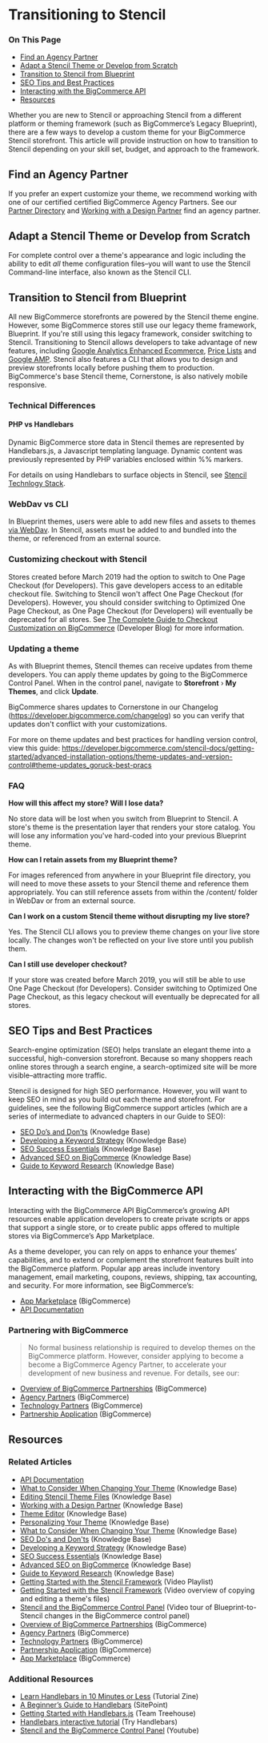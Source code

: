 # Transitioning to Stencil

<div class="otp" id="no-index">

### On This Page
- [Find an Agency Partner](#find-an-agency-partner)
- [Adapt a Stencil Theme or Develop from Scratch](#adapt-a-stencil-theme-or-develop-from-scratch)
- [Transition to Stencil from Blueprint](#transition-to-stencil-from-blueprint)
- [SEO Tips and Best Practices](#seo-tips-and-best-practices)
- [Interacting with the BigCommerce API](#interacting-with-the-bigcommerce-api)
- [Resources](#resources)

</div> 

Whether you are new to Stencil or approaching Stencil from a different platform or theming framework (such as BigCommerce’s Legacy Blueprint), there are a few ways to develop a custom theme for your BigCommerce Stencil storefront. This article will provide instruction on how to transition to Stencil depending on your skill set, budget, and approach to the framework.





##  Find an Agency Partner

If you prefer an expert customize your theme, we recommend working with one of our certified certified BigCommerce Agency Partners. See our [Partner Directory](https://partners.bigcommerce.com/directory/search?i=75) and [Working with a Design Partner](https://support.bigcommerce.com/articles/Learning/Working-with-a-Design-Partner) find an agency partner.





## Adapt a Stencil Theme or Develop from Scratch

For complete control over a theme's appearance and logic including the ability to edit _all_ theme configuration files–you will want to use the Stencil Command-line interface, also known as the Stencil CLI.





## Transition to Stencil from Blueprint

All new BigCommerce storefronts are powered by the Stencil theme engine. However, some BigCommerce stores still use our legacy theme framework, Blueprint. If you're still using this legacy framework, consider switching to Stencil. Transitioning to Stencil allows developers to take advantage of new features, including [Google Analytics Enhanced Ecommerce](https://developer.bigcommerce.com/stencil-docs/developing-further/google-analytics-enhanced-ecommerce), [Price Lists](/api-docs/catalog/price-list-overview) and [Google AMP](https://developer.bigcommerce.com/stencil-docs/developing-further/google-amp). Stencil also features a CLI that allows you to design and preview storefronts locally before pushing them to production. BigCommerce's base Stencil theme, Cornerstone, is also natively mobile responsive.

### Technical Differences

#### PHP vs Handlebars

Dynamic BigCommerce store data in Stencil themes are represented by Handlebars.js, a Javascript templating language. Dynamic content was previously represented by PHP variables enclosed within %% markers.

For details on using Handlebars to surface objects in Stencil, see [Stencil Technlogy Stack](/stencil-docs/getting-started/stencil-technology-stack).

### WebDav vs CLI

In Blueprint themes, users were able to add new files and assets to themes [via WebDav](https://support.bigcommerce.com/s/article/File-Access-WebDAV). In Stencil, assets must be added to and bundled into the theme, or referenced from an external source.

### Customizing checkout with Stencil

Stores created before March 2019 had the option to switch to One Page Checkout (for Developers). This gave developers access to an editable checkout file. Switching to Stencil won't affect One Page Checkout (for Developers). However, you should consider switching to Optimized One Page Checkout, as One Page Checkout (for Developers) will eventually be deprecated for all stores. See [The Complete Guide to Checkout Customization on BigCommerce](https://medium.com/bigcommerce-developer-blog/the-complete-guide-to-checkout-customization-on-bigcommerce-6b566bc36fa9) (Developer Blog) for more information.

### Updating a theme

As with Blueprint themes, Stencil themes can receive updates from theme developers. You can apply theme updates by going to the BigCommerce Control Panel. When in the control panel, navigate to **Storefront** › **My Themes**, and click **Update**.

BigCommerce shares updates to Cornerstone in our Changelog (https://developer.bigcommerce.com/changelog) so you can verify that updates don't conflict with your customizations.

For more on theme updates and best practices for handling version control, view this guide:
https://developer.bigcommerce.com/stencil-docs/getting-started/advanced-installation-options/theme-updates-and-version-control#theme-updates_goruck-best-pracs

### FAQ

**How will this affect my store? Will I lose data?**

No store data will be lost when you switch from Blueprint to Stencil. A store's theme is the presentation layer that renders your store catalog. You will lose any information you've hard-coded into your previous Blueprint theme.

**How can I retain assets from my Blueprint theme?**

For images referenced from anywhere in your Blueprint file directory, you will need to move these assets to your Stencil theme and reference them appropriately. You can still reference assets from within the /content/ folder in WebDav or from an external source.

**Can I work on a custom Stencil theme without disrupting my live store?**

Yes. The Stencil CLI allows you to preview theme changes on your live store locally. The changes won't be reflected on your live store until you publish them.

**Can I still use developer checkout?**

If your store was created before March 2019, you will still be able to use One Page Checkout (for Developers). Consider switching to Optimized One Page Checkout, as this legacy checkout will eventually be deprecated for all stores.





## SEO Tips and Best Practices

Search-engine optimization (SEO) helps translate an elegant theme into a successful, high-conversion storefront. Because so many shoppers reach online stores through a search engine, a search-optimized site will be more visible–attracting more traffic.

Stencil is designed for high SEO performance. However, you will want to keep SEO in mind as you build out each theme and storefront. For guidelines, see the following BigCommerce support articles (which are a series of intermediate to advanced chapters in our Guide to SEO):

* [SEO Do’s and Don’ts](https://support.bigcommerce.com/s/article/What-is-SEO) (Knowledge Base)
* [Developing a Keyword Strategy](https://support.bigcommerce.com/articles/Learning/Developing-a-Keyword-Strategy/) (Knowledge Base)
* [SEO Success Essentials](https://support.bigcommerce.com/articles/Learning/Bigcommerce-SEO-Success-Essentials/) (Knowledge Base)
* [Advanced SEO on BigCommerce](https://support.bigcommerce.com/s/article/Advanced-SEO-on-Bigcommerce) (Knowledge Base)
* [Guide to Keyword Research](https://support.bigcommerce.com/s/article/Value-of-Keywords) (Knowledge Base)





## Interacting with the BigCommerce API

Interacting with the BigCommerce API BigCommerce’s growing API resources enable application developers to create private scripts or apps that support a single store, or to create public apps offered to multiple stores via BigCommerce’s App Marketplace.

As a theme developer, you can rely on apps to enhance your themes’ capabilities, and to extend or complement the storefront features built into the BigCommerce platform. Popular app areas include inventory management, email marketing, coupons, reviews, shipping, tax accounting, and security. For more information, see BigCommerce’s:

* [App Marketplace](https://www.bigcommerce.com/apps/) (BigCommerce)
* [API Documentation](https://developer.bigcommerce.com/api-docs)



<div class="HubBlock--callout">
<div class="CalloutBlock--">
<div class="HubBlock-content">

<!-- theme:  -->

### Partnering with BigCommerce
> No formal business relationship is required to develop themes on the BigCommerce platform. However, consider applying to become a become a BigCommerce Agency Partner, to accelerate your development of new business and revenue. For details, see our:

* [Overview of BigCommerce Partnerships](https://www.bigcommerce.com/partners/) (BigCommerce)
* [Agency Partners](https://www.bigcommerce.com/partners/design-solution/) (BigCommerce)
* [Technology Partners](https://www.bigcommerce.com/partners/developers/) (BigCommerce)
* [Partnership Application](https://partners.bigcommerce.com/English/register_email.aspx) (BigCommerce)


</div>
</div>
</div>



## Resources

### Related Articles

* [API Documentation](https://developer.bigcommerce.com/api-docs)
* [What to Consider When Changing Your Theme](https://support.bigcommerce.com/s/article/What-to-Consider-When-Changing-Your-Theme) (Knowledge Base)
* [Editing Stencil Theme Files](https://support.bigcommerce.com/s/article/Stencil-Themes#edit) (Knowledge Base)
* [Working with a Design Partner](https://support.bigcommerce.com/articles/Learning/Working-with-a-Design-Partner) (Knowledge Base)
* [Theme Editor](https://support.bigcommerce.com/s/article/Stencil-Themes) (Knowledge Base)
* [Personalizing Your Theme](https://support.bigcommerce.com/articles/Learning/Personalizing-your-New-Theme) (Knowledge Base)
* [What to Consider When Changing Your Theme](https://support.bigcommerce.com/s/article/What-to-Consider-When-Changing-Your-Theme) (Knowledge Base)
* [SEO Do's and Don'ts](https://support.bigcommerce.com/s/article/What-is-SEO) (Knowledge Base)
* [Developing a Keyword Strategy](https://support.bigcommerce.com/articles/Learning/Developing-a-Keyword-Strategy/) (Knowledge Base)
* [SEO Success Essentials](https://support.bigcommerce.com/articles/Learning/Bigcommerce-SEO-Success-Essentials/) (Knowledge Base)
* [Advanced SEO on BigCommerce](https://support.bigcommerce.com/s/article/Advanced-SEO-on-Bigcommerce) (Knowledge Base)
* [Guide to Keyword Research](https://support.bigcommerce.com/s/article/Value-of-Keywords) (Knowledge Base)
* [Getting Started with the Stencil Framework](https://www.youtube.com/playlist?list=PLwTYtMwfzbe7EZiIWPAmPtuwRHkY7BG-0) (Video Playlist)
* [Getting Started with the Stencil Framework](https://www.youtube.com/watch?v=waJ1dg_dAh8&index=11&list=PLwTYtMwfzbe7EZiIWPAmPtuwRHkY7BG-0) (Video overview of copying and editing a theme's files)
* [Stencil and the BigCommerce Control Panel](https://www.youtube.com/watch?v=d2F6F8LJXzs&list=PLwTYtMwfzbe7EZiIWPAmPtuwRHkY7BG-0&index=2) (Video tour of Blueprint-to-Stencil changes in the BigCommerce control panel)
* [Overview of BigCommerce Partnerships](https://www.bigcommerce.com/partners/) (BigCommerce)
* [Agency Partners](https://www.bigcommerce.com/partners/design-solution/) (BigCommerce)
* [Technology Partners](https://www.bigcommerce.com/partners/developers/) (BigCommerce)
* [Partnership Application](https://partners.bigcommerce.com/English/register_email.aspx) (BigCommerce)
* [App Marketplace](https://www.bigcommerce.com/apps/) (BigCommerce)

### Additional Resources
* [Learn Handlebars in 10 Minutes or Less](http://tutorialzine.com/2015/01/learn-handlebars-in-10-minutes/) (Tutorial Zine)
* [A Beginner’s Guide to Handlebars](https://www.sitepoint.com/a-beginners-guide-to-handlebars/) (SitePoint)
* [Getting Started with Handlebars.js](http://blog.teamtreehouse.com/getting-started-with-handlebars-js) (Team Treehouse)
* [Handlebars interactive tutorial](http://tryhandlebarsjs.com/) (Try Handlebars)
* [Stencil and the BigCommerce Control Panel](https://www.youtube.com/watch?v=d2F6F8LJXzs&list=PLwTYtMwfzbe7EZiIWPAmPtuwRHkY7BG-0&index=2) (Youtube)
